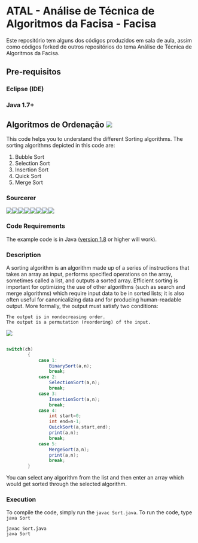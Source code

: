 # ATAL - Análise de Técnica de Algoritmos da Facisa - Facisa

Este repositório tem alguns dos códigos produzidos em sala de aula, assim como códigos forked de outros repositórios do tema Análise de Técnica de Algoritmos da Facisa.

## Pre-requisitos

### Eclipse (IDE)
### Java 1.7+


## Algoritmos de Ordenação [![](https://img.shields.io/badge/Daniel-Abella.svg?colorB=ff0000)](https://daniel-abella.com)
This code helps you to understand the different Sorting algorithms. The sorting algorithms depicted in this code are:
1) Bubble Sort
2) Selection Sort
3) Insertion Sort
4) Quick Sort
5) Merge Sort

### Sourcerer
[![](https://sourcerer.io/fame/akshaybahadur21/akshaybahadur21/Sort/images/0)](https://sourcerer.io/fame/akshaybahadur21/akshaybahadur21/Sort/links/0)[![](https://sourcerer.io/fame/akshaybahadur21/akshaybahadur21/Sort/images/1)](https://sourcerer.io/fame/akshaybahadur21/akshaybahadur21/Sort/links/1)[![](https://sourcerer.io/fame/akshaybahadur21/akshaybahadur21/Sort/images/2)](https://sourcerer.io/fame/akshaybahadur21/akshaybahadur21/Sort/links/2)[![](https://sourcerer.io/fame/akshaybahadur21/akshaybahadur21/Sort/images/3)](https://sourcerer.io/fame/akshaybahadur21/akshaybahadur21/Sort/links/3)[![](https://sourcerer.io/fame/akshaybahadur21/akshaybahadur21/Sort/images/4)](https://sourcerer.io/fame/akshaybahadur21/akshaybahadur21/Sort/links/4)[![](https://sourcerer.io/fame/akshaybahadur21/akshaybahadur21/Sort/images/5)](https://sourcerer.io/fame/akshaybahadur21/akshaybahadur21/Sort/links/5)[![](https://sourcerer.io/fame/akshaybahadur21/akshaybahadur21/Sort/images/6)](https://sourcerer.io/fame/akshaybahadur21/akshaybahadur21/Sort/links/6)[![](https://sourcerer.io/fame/akshaybahadur21/akshaybahadur21/Sort/images/7)](https://sourcerer.io/fame/akshaybahadur21/akshaybahadur21/Sort/links/7)

### Code Requirements
The example code is in Java ([version 1.8](https://java.com/en/download/) or higher will work). 

### Description
A sorting algorithm is an algorithm made up of a series of instructions that takes an array as input, performs specified operations on the array, sometimes called a list, and outputs a sorted array.
 Efficient sorting is important for optimizing the use of other algorithms (such as search and merge algorithms) which require input data to be in sorted lists; it is also often useful for canonicalizing data and for producing human-readable output. More formally, the output must satisfy two conditions:

    The output is in nondecreasing order.
    The output is a permutation (reordering) of the input.
	
<img src="https://github.com/akshaybahadur21/Sort/blob/master/sort.gif">


```java

switch(ch)
		{
			case 1:
				BinarySort(a,n);
				break;
			case 2:
				SelectionSort(a,n);
				break;
			case 3:
				InsertionSort(a,n);
				break;
			case 4:
				int start=0;
				int end=n-1;
				QuickSort(a,start,end);
				print(a,n);
				break;
			case 5:
				MergeSort(a,n);
				print(a,n);	
				break;
		}
``` 


You can select any algorithm from the list and then enter an array which would get sorted through the selected algorithm.


### Execution
To compile the code, simply run the `javac Sort.java`.
To run the code, type `java Sort`

```
javac Sort.java
java Sort
```

